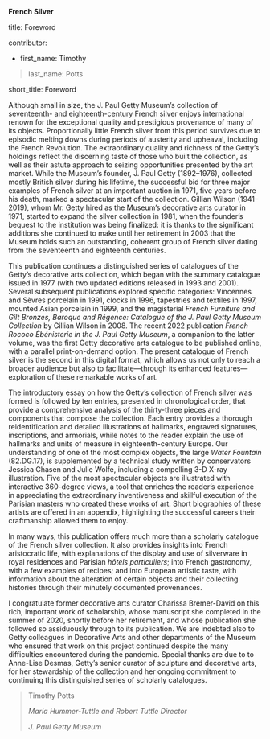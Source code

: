 **French Silver**

title: Foreword

contributor:

-   first_name: Timothy

> last_name: Potts

short_title: Foreword

Although small in size, the J. Paul Getty Museum’s collection of seventeenth- and eighteenth-century French silver enjoys international renown for the exceptional quality and prestigious provenance of many of its objects. Proportionally little French silver from this period survives due to episodic melting downs during periods of austerity and upheaval, including the French Revolution. The extraordinary quality and richness of the Getty’s holdings reflect the discerning taste of those who built the collection, as well as their astute approach to seizing opportunities presented by the art market. While the Museum’s founder, J. Paul Getty (1892–1976), collected mostly British silver during his lifetime, the successful bid for three major examples of French silver at an important auction in 1971, five years before his death, marked a spectacular start of the collection. Gillian Wilson (1941–2019), whom Mr. Getty hired as the Museum’s decorative arts curator in 1971, started to expand the silver collection in 1981, when the founder’s bequest to the institution was being finalized: it is thanks to the significant additions she continued to make until her retirement in 2003 that the Museum holds such an outstanding, coherent group of French silver dating from the seventeenth and eighteenth centuries.

This publication continues a distinguished series of catalogues of the Getty’s decorative arts collection, which began with the summary catalogue issued in 1977 (with two updated editions released in 1993 and 2001). Several subsequent publications explored specific categories: Vincennes and Sèvres porcelain in 1991, clocks in 1996, tapestries and textiles in 1997, mounted Asian porcelain in 1999, and the magisterial *French Furniture and Gilt Bronzes, Baroque and Régence: Catalogue of the J. Paul Getty Museum Collection* by Gillian Wilson in 2008. The recent 2022 publication *French Rococo Ébénisterie in the J. Paul Getty Museum*, a companion to the latter volume, was the first Getty decorative arts catalogue to be published online, with a parallel print-on-demand option. The present catalogue of French silver is the second in this digital format, which allows us not only to reach a broader audience but also to facilitate—through its enhanced features—exploration of these remarkable works of art.

The introductory essay on how the Getty’s collection of French silver was formed is followed by ten entries, presented in chronological order, that provide a comprehensive analysis of the thirty-three pieces and components that compose the collection. Each entry provides a thorough reidentification and detailed illustrations of hallmarks, engraved signatures, inscriptions, and armorials, while notes to the reader explain the use of hallmarks and units of measure in eighteenth-century Europe. Our understanding of one of the most complex objects, the large *Water Fountain* (82.DG.17), is supplemented by a technical study written by conservators Jessica Chasen and Julie Wolfe, including a compelling 3-D X-ray illustration. Five of the most spectacular objects are illustrated with interactive 360-degree views, a tool that enriches the reader’s experience in appreciating the extraordinary inventiveness and skillful execution of the Parisian masters who created these works of art. Short biographies of these artists are offered in an appendix, highlighting the successful careers their craftmanship allowed them to enjoy.

In many ways, this publication offers much more than a scholarly catalogue of the French silver collection. It also provides insights into French aristocratic life, with explanations of the display and use of silverware in royal residences and Parisian *hôtels particuliers*; into French gastronomy, with a few examples of recipes; and into European artistic taste, with information about the alteration of certain objects and their collecting histories through their minutely documented provenances.

I congratulate former decorative arts curator Charissa Bremer-David on this rich, important work of scholarship, whose manuscript she completed in the summer of 2020, shortly before her retirement, and whose publication she followed so assiduously through to its publication. We are indebted also to Getty colleagues in Decorative Arts and other departments of the Museum who ensured that work on this project continued despite the many difficulties encountered during the pandemic. Special thanks are due to to Anne-Lise Desmas, Getty’s senior curator of sculpture and decorative arts, for her stewardship of the collection and her ongoing commitment to continuing this distinguished series of scholarly catalogues.

> Timothy Potts
>
> *Maria Hummer-Tuttle and Robert Tuttle Director*
>
> *J. Paul Getty Museum*
